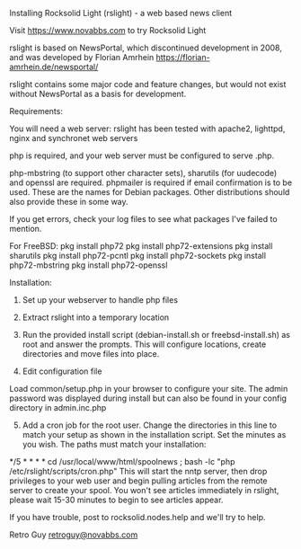 Installing Rocksolid Light (rslight) - a web based news client

Visit https://www.novabbs.com to try Rocksolid Light

rslight is based on NewsPortal, which discontinued development in 2008, and was 
developed by Florian Amrhein https://florian-amrhein.de/newsportal/

rslight contains some major code and feature changes, but would not exist 
without NewsPortal as a basis for development.

Requirements:

You will need a web server: rslight has been tested with apache2, lighttpd, nginx
and synchronet web servers

php is required, and your web server must be configured to serve .php. 

php-mbstring (to support other character sets), sharutils (for uudecode) and 
openssl are required. 
phpmailer is required if email confirmation is to be used.
These are the names for Debian packages. Other distributions should 
also provide these in some way.

If you get errors, check your log files to see what packages I've failed to mention.

For FreeBSD:
pkg install php72
pkg install php72-extensions
pkg install sharutils
pkg install php72-pcntl
pkg install php72-sockets
pkg install php72-mbstring
pkg install php72-openssl

Installation: 

1. Set up your webserver to handle php files

2. Extract rslight into a temporary location

3. Run the provided install script (debian-install.sh or freebsd-install.sh) as root
and answer the prompts. This will configure locations, create directories and move files
into place.

4. Edit configuration file

Load common/setup.php in your browser to configure your site. The admin password
was displayed during install but can also be found in your config directory in
admin.inc.php

5. Add a cron job for the root user. Change the directories in this line to match your setup
as shown in the installation script. Set the minutes as you wish. The paths must match your
installation:

*/5 * * * * cd /usr/local/www/html/spoolnews ; bash -lc "php /etc/rslight/scripts/cron.php"
This will start the nntp server, then drop privileges to your web user and begin pulling
articles from the remote server to create your spool. You won't see articles immediately
in rslight, please wait 15-30 minutes to begin to see articles appear.

If you have trouble, post to rocksolid.nodes.help and we'll try to help.

Retro Guy
retroguy@novabbs.com
